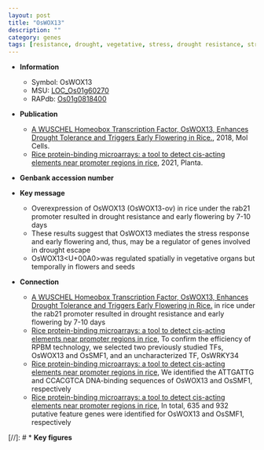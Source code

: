 ```yaml
---
layout: post
title: "OsWOX13"
description: ""
category: genes
tags: [resistance, drought, vegetative, stress, drought resistance, stress response]
---
```


* **Information**  
    + Symbol: OsWOX13  
    + MSU: [LOC_Os01g60270](http://rice.plantbiology.msu.edu/cgi-bin/ORF_infopage.cgi?orf=LOC_Os01g60270)  
    + RAPdb: [Os01g0818400](http://rapdb.dna.affrc.go.jp/viewer/gbrowse_details/irgsp1?name=Os01g0818400)  

* **Publication**  
    + [A WUSCHEL Homeobox Transcription Factor, OsWOX13, Enhances Drought Tolerance and Triggers Early Flowering in Rice.](http://www.ncbi.nlm.nih.gov/pubmed?term=A+WUSCHEL+Homeobox+Transcription+Factor,+OsWOX13,+Enhances+Drought+Tolerance+and+Triggers+Early+Flowering+in+Rice.%5BTitle%5D), 2018, Mol Cells.
    + [Rice protein-binding microarrays: a tool to detect cis-acting elements near promoter regions in rice](http://www.ncbi.nlm.nih.gov/pubmed?term=Rice+protein-binding+microarrays:+a+tool+to+detect+cis-acting+elements+near+promoter+regions+in+rice%5BTitle%5D), 2021, Planta.

* **Genbank accession number**  

* **Key message**  
    + Overexpression of OsWOX13 (OsWOX13-ov) in rice under the rab21 promoter resulted in drought resistance and early flowering by 7-10 days
    + These results suggest that OsWOX13 mediates the stress response and early flowering and, thus, may be a regulator of genes involved in drought escape
    + OsWOX13<U+00A0>was regulated spatially in vegetative organs but temporally in flowers and seeds

* **Connection**  
    + [A WUSCHEL Homeobox Transcription Factor, OsWOX13, Enhances Drought Tolerance and Triggers Early Flowering in Rice.](OsWOX13-ov) in rice under the rab21 promoter resulted in drought resistance and early flowering by 7-10 days
    + [Rice protein-binding microarrays: a tool to detect cis-acting elements near promoter regions in rice](http://www.ncbi.nlm.nih.gov/pubmed?term=Rice+protein-binding+microarrays:+a+tool+to+detect+cis-acting+elements+near+promoter+regions+in+rice%5BTitle%5D),  To confirm the efficiency of RPBM technology, we selected two previously studied TFs, OsWOX13 and OsSMF1, and an uncharacterized TF, OsWRKY34
    + [Rice protein-binding microarrays: a tool to detect cis-acting elements near promoter regions in rice](http://www.ncbi.nlm.nih.gov/pubmed?term=Rice+protein-binding+microarrays:+a+tool+to+detect+cis-acting+elements+near+promoter+regions+in+rice%5BTitle%5D),  We identified the ATTGATTG and CCACGTCA DNA-binding sequences of OsWOX13 and OsSMF1, respectively
    + [Rice protein-binding microarrays: a tool to detect cis-acting elements near promoter regions in rice](http://www.ncbi.nlm.nih.gov/pubmed?term=Rice+protein-binding+microarrays:+a+tool+to+detect+cis-acting+elements+near+promoter+regions+in+rice%5BTitle%5D),  In total, 635 and 932 putative feature genes were identified for OsWOX13 and OsSMF1, respectively

[//]: # * **Key figures**  



